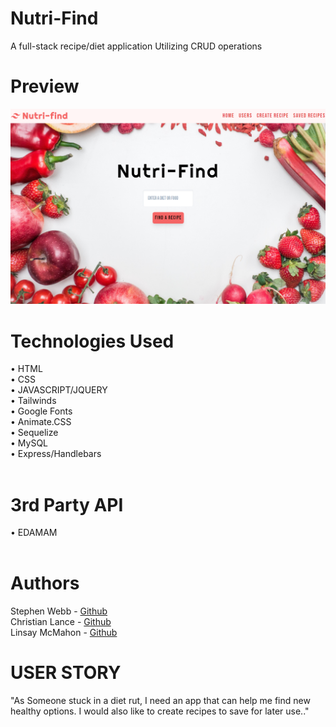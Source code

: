 # Nutri-Find
A full-stack recipe/diet application Utilizing CRUD operations

# Preview
![Nutri-find](./public/images/nutri_find_screenshot.png)



# Technologies Used
 • HTML
 <BR>
 • CSS
 <BR>
 • JAVASCRIPT/JQUERY
 <BR>
 • Tailwinds
 <BR>
 • Google Fonts
 <BR>
 • Animate.CSS
 <BR>
 • Sequelize
 <BR>
 • MySQL
 <BR>
 • Express/Handlebars
 <BR>
 <BR>

# 3rd Party API
 • EDAMAM 
<BR>
<BR>

# Authors
Stephen Webb - [Github](https://github.com/stevie2codes)
<BR> 
Christian Lance - [Github](https://github.com/Christianlance85)
<BR> 
Linsay McMahon - [Github](https://github.com/McMahon8900)
<BR>

# USER STORY
"As Someone stuck in a diet rut, I need an app that can help me find new healthy options. I would also like to create recipes to save for later use.."
